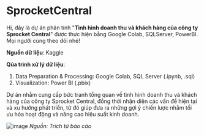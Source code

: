 # SprocketCentral
Hi, đây là dự án phân tính "**Tình hình doanh thu và khách hàng của công ty Sprocket Central**" được thực hiện bằng Google Colab, SQLServer, PowerBI. Mọi người cùng theo dõi nhé!

**Nguồn dữ liệu**: Kaggle

**Qúa trình xử lý dữ liệu**: 
1. Data Preparation & Processing: Google Colab, SQL Server (.ipynb, .sql)
2. Visualization: Power BI (.pbix)

Dự án nhằm cung cấp bức tranh tổng quan về tình hình doanh thu và khách hàng của công ty Sprocket Central, đồng thời nhận diện các vấn đề hiện tại và xu hướng phát triển, từ đó giúp đưa ra những gợi ý chiến lược nhằm tối ưu hóa hoạt động và nâng cao hiệu suất kinh doanh.

![image](https://github.com/user-attachments/assets/123aa4fd-a6fa-4262-bc47-215fe6ebe2e6)
                                                                  _Nguồn: Trích từ báo cáo_
